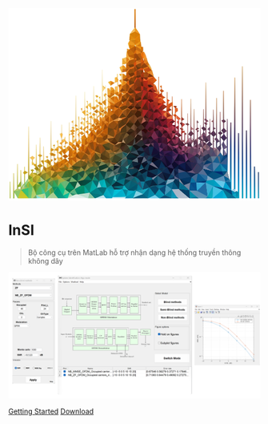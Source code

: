<img class="logo" src="./assets/img/logo.png">

# **InSI**

> Bộ công cụ trên MatLab hỗ trợ nhận dạng hệ thống truyền thông không dây

[](https://readme-typing-svg.demolab.com?font=Source+Sans+Pro&duration=2000&pause=1000&color=34495e&&weight=600&&center=true&vCenter=true&lines=%C4%90%C6%A1n+gi%E1%BA%A3n%2C+hi%E1%BB%87u+qu%E1%BA%A3;Mi%E1%BB%85n+ph%C3%AD;Ph%E1%BB%A5c+v%E1%BB%A5+gi%C3%A1o+d%E1%BB%A5c%2C+nghi%C3%AAn+c%E1%BB%A9u%2C+doanh+nghi%E1%BB%87p)

<img class="dashboard" src="./assets/img/Intro.png">

[Getting Started](README.md)
[Download](https://github.com/DoHaiSon/InSI/archive/refs/heads/master.zip)
